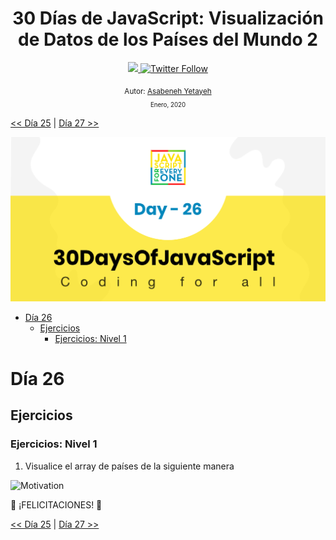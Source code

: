 <div align="center">
  <h1> 30 Días de JavaScript: Visualización de Datos de los Países del Mundo 2 </h1>
  <a class="header-badge" target="_blank" href="https://www.linkedin.com/in/asabeneh/">
  <img src="https://img.shields.io/badge/style--5eba00.svg?label=LinkedIn&logo=linkedin&style=social">
  </a>
  <a class="header-badge" target="_blank" href="https://twitter.com/Asabeneh">
  <img alt="Twitter Follow" src="https://img.shields.io/twitter/follow/asabeneh?style=social">
  </a>

<sub>Autor:
<a href="https://www.linkedin.com/in/asabeneh/" target="_blank">Asabeneh Yetayeh</a><br>
<small> Enero, 2020</small>
</sub>

</div>

[<< Día 25](../dia_25_Visualizacion_De_Datos_De_Los_Paises_Del_Mundo_1/dia_25_visualizacion_de_datos_de_los_paises_del_mundo_1.md) | [Día 27 >>](../dia_27_Mini_Proyecto_Portafolio/27_Day_Mini_project_portfolio.md)

![Thirty Days Of JavaScript](../images/banners/day_1_26.png)

- [Día 26](#día-26)
  - [Ejercicios](#ejercicios)
    - [Ejercicios: Nivel 1](#ejercicios-nivel-1)

# Día 26

## Ejercicios

### Ejercicios: Nivel 1

1. Visualice el array de países de la siguiente manera

![Motivation](./../images/projects/dom_mini_project_countries_day_6.1.gif)

🎉 ¡FELICITACIONES! 🎉

[<< Día 25](../dia_25_Visualizacion_De_Datos_De_Los_Paises_Del_Mundo_1/dia_25_visualizacion_de_datos_de_los_paises_del_mundo_1.md) | [Día 27 >>](../dia_27_Mini_Proyecto_Portafolio/27_Day_Mini_project_portfolio.md)
